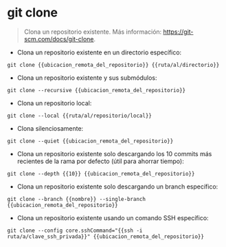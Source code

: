# git clone

> Clona un repositorio existente.
> Más información: <https://git-scm.com/docs/git-clone>.

- Clona un repositorio existente en un directorio específico:

`git clone {{ubicacion_remota_del_repositorio}} {{ruta/al/directorio}}`

- Clona un repositorio existente y sus submódulos:

`git clone --recursive {{ubicacion_remota_del_repositorio}}`

- Clona un repositorio local:

`git clone --local {{ruta/al/repositorio/local}}`

- Clona silenciosamente:

`git clone --quiet {{ubicacion_remota_del_repositorio}}`

- Clona un repositorio existente solo descargando los 10 commits más recientes de la rama por defecto (útil para ahorrar tiempo):

`git clone --depth {{10}} {{ubicacion_remota_del_repositorio}}`

- Clona un repositorio existente solo descargando un branch específico:

`git clone --branch {{nombre}} --single-branch {{ubicacion_remota_del_repositorio}}`

- Clona un repositorio existente usando un comando SSH específico:

`git clone --config core.sshCommand="{{ssh -i ruta/a/clave_ssh_privada}}" {{ubicacion_remota_del_repositorio}}`
